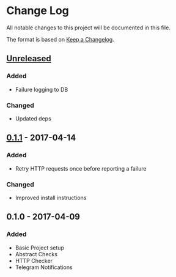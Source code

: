 # Change Log
All notable changes to this project will be documented in this file.

The format is based on [Keep a Changelog](http://keepachangelog.com/).

## [Unreleased]
### Added
- Failure logging to DB

### Changed
- Updated deps

## [0.1.1] - 2017-04-14
### Added
- Retry HTTP requests once before reporting a failure

### Changed
- Improved install instructions

## 0.1.0 - 2017-04-09
### Added
- Basic Project setup
- Abstract Checks
- HTTP Checker
- Telegram Notifications

[Unreleased]: https://github.com/kronthto/project-monitor/compare/v0.1.1...HEAD
[0.1.1]: https://github.com/kronthto/project-monitor/compare/v0.1.0...v0.1.1
